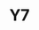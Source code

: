 ---
basin: 'No'
cudn: true
floor: First
grade: 4
images:
- /room_database/images/noc/Y7_1.JPG
- /room_database/images/noc/Y7_2.JPG
living_room: 'No'
location: North Court
name: Y7
network: Wired and Wireless
title: Y7
---
